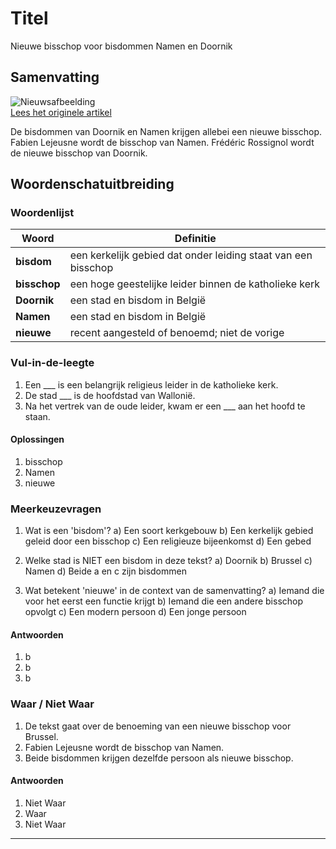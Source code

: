 # Titel

Nieuwe bisschop voor bisdommen Namen en Doornik

## Samenvatting

![Nieuwsafbeelding](https://prod-img.standaard.be/public/nieuws/nqonas-file82p9hbaza2h9ri08d9j/alternates/BASE_SIXTEEN_NINE/file82p9hbaza2h9ri08d9j)   
[Lees het originele artikel](https://www.standaard.be/binnenland/namen-en-doornik-krijgen-nieuwe-bisschop/95378654.html)

De bisdommen van Doornik en Namen krijgen allebei een nieuwe bisschop. Fabien Lejeusne wordt de bisschop van Namen. Frédéric Rossignol wordt de nieuwe bisschop van Doornik.

## Woordenschatuitbreiding

### Woordenlijst

| Woord | Definitie |
|-------|-----------|
| **bisdom** | een kerkelijk gebied dat onder leiding staat van een bisschop |
| **bisschop** | een hoge geestelijke leider binnen de katholieke kerk |
| **Doornik** | een stad en bisdom in België |
| **Namen** | een stad en bisdom in België |
| **nieuwe** | recent aangesteld of benoemd; niet de vorige |

### Vul-in-de-leegte
1. Een ___ is een belangrijk religieus leider in de katholieke kerk.
2. De stad ___ is de hoofdstad van Wallonië.
3. Na het vertrek van de oude leider, kwam er een ___ aan het hoofd te staan.

#### Oplossingen
1. bisschop
2. Namen
3. nieuwe

### Meerkeuzevragen
1. Wat is een 'bisdom'?
   a) Een soort kerkgebouw
   b) Een kerkelijk gebied geleid door een bisschop
   c) Een religieuze bijeenkomst
   d) Een gebed

2. Welke stad is NIET een bisdom in deze tekst?
   a) Doornik
   b) Brussel
   c) Namen
   d) Beide a en c zijn bisdommen

3. Wat betekent 'nieuwe' in de context van de samenvatting?
   a) Iemand die voor het eerst een functie krijgt
   b) Iemand die een andere bisschop opvolgt
   c) Een modern persoon
   d) Een jonge persoon

#### Antwoorden
1. b
2. b
3. b

### Waar / Niet Waar
1. De tekst gaat over de benoeming van een nieuwe bisschop voor Brussel.
2. Fabien Lejeusne wordt de bisschop van Namen.
3. Beide bisdommen krijgen dezelfde persoon als nieuwe bisschop.

#### Antwoorden
1. Niet Waar
2. Waar
3. Niet Waar
---